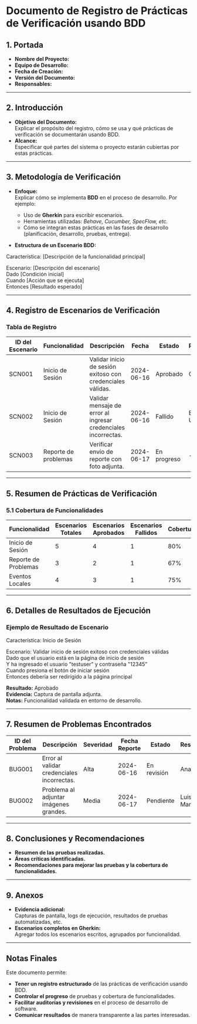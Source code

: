 # **Documento de Registro de Prácticas de Verificación usando BDD**

## 1. **Portada**
- **Nombre del Proyecto:**  
- **Equipo de Desarrollo:**  
- **Fecha de Creación:**  
- **Versión del Documento:**  
- **Responsables:**  

---

## 2. **Introducción**
- **Objetivo del Documento:**  
  Explicar el propósito del registro, cómo se usa y qué prácticas de verificación se documentarán usando BDD.  
- **Alcance:**  
  Especificar qué partes del sistema o proyecto estarán cubiertas por estas prácticas.  

---

## 3. **Metodología de Verificación**
- **Enfoque:**  
  Explicar cómo se implementa **BDD** en el proceso de desarrollo. Por ejemplo:  
  - Uso de **Gherkin** para escribir escenarios.  
  - Herramientas utilizadas: *Behave, Cucumber, SpecFlow, etc.*  
  - Cómo se integran estas prácticas en las fases de desarrollo (planificación, desarrollo, pruebas, entrega).  

- **Estructura de un Escenario BDD:**  

Característica: [Descripción de la funcionalidad principal]  

Escenario: [Descripción del escenario]  
  Dado [Condición inicial]  
  Cuando [Acción que se ejecuta]  
  Entonces [Resultado esperado]  

---

## 4. **Registro de Escenarios de Verificación**

### Tabla de Registro

| **ID del Escenario** | **Funcionalidad**     | **Descripción**            | **Fecha**   | **Estado**  | **Resultado**  | **Responsable** |  
|-----------------------|-----------------------|----------------------------|-------------|-------------|----------------|-----------------|  
| SCN001               | Inicio de Sesión      | Validar inicio de sesión exitoso con credenciales válidas. | 2024-06-16 | Aprobado    | Correcto       | Juan Pérez      |  
| SCN002               | Inicio de Sesión      | Validar mensaje de error al ingresar credenciales incorrectas. | 2024-06-16 | Fallido     | Error en UI    | Ana López       |  
| SCN003               | Reporte de problemas  | Verificar envío de reporte con foto adjunta. | 2024-06-17 | En progreso | --             | Luis Martínez   |  

---

## 5. **Resumen de Prácticas de Verificación**

### 5.1 **Cobertura de Funcionalidades**

| **Funcionalidad**           | **Escenarios Totales** | **Escenarios Aprobados** | **Escenarios Fallidos** | **Cobertura** |  
|-----------------------------|------------------------|--------------------------|-------------------------|---------------|  
| Inicio de Sesión            | 5                      | 4                        | 1                       | 80%           |  
| Reporte de Problemas        | 3                      | 2                        | 1                       | 67%           |  
| Eventos Locales             | 4                      | 3                        | 1                       | 75%           |  

---

## 6. **Detalles de Resultados de Ejecución**

### Ejemplo de Resultado de Escenario

Característica: Inicio de Sesión  

Escenario: Validar inicio de sesión exitoso con credenciales válidas  
  Dado que el usuario está en la página de inicio de sesión  
  Y ha ingresado el usuario "testuser" y contraseña "12345"  
  Cuando presiona el botón de iniciar sesión  
  Entonces debería ser redirigido a la página principal  

**Resultado:** Aprobado  
**Evidencia:** Captura de pantalla adjunta.  
**Notas:** Funcionalidad validada en entorno de desarrollo.  

---

## 7. **Resumen de Problemas Encontrados**

| **ID del Problema** | **Descripción**                         | **Severidad** | **Fecha Reporte** | **Estado**    | **Responsable** |  
|---------------------|-----------------------------------------|---------------|-------------------|---------------|-----------------|  
| BUG001             | Error al validar credenciales incorrectas. | Alta          | 2024-06-16       | En revisión   | Ana López       |  
| BUG002             | Problema al adjuntar imágenes grandes.   | Media         | 2024-06-17       | Pendiente     | Luis Martínez   |  

---

## 8. **Conclusiones y Recomendaciones**
- **Resumen de las pruebas realizadas.**  
- **Áreas críticas identificadas.**  
- **Recomendaciones para mejorar las pruebas y la cobertura de funcionalidades.**  

---

## 9. **Anexos**
- **Evidencia adicional:**  
  Capturas de pantalla, logs de ejecución, resultados de pruebas automatizadas, etc.  
- **Escenarios completos en Gherkin:**  
  Agregar todos los escenarios escritos, agrupados por funcionalidad.

---

## Notas Finales
Este documento permite:
- **Tener un registro estructurado** de las prácticas de verificación usando BDD.  
- **Controlar el progreso** de pruebas y cobertura de funcionalidades.  
- **Facilitar auditorías y revisiones** en el proceso de desarrollo de software.  
- **Comunicar resultados** de manera transparente a las partes interesadas.  
